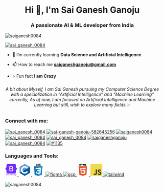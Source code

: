 <h1 align="center">Hi 👋, I'm Sai Ganesh Ganoju</h1>
<h3 align="center">A passionate AI & ML developer from India</h3>

<p align="left"> <img src="https://komarev.com/ghpvc/?username=saiganesh0084&label=Profile%20views&color=0e75b6&style=flat" alt="saiganesh0084" /> </p>

<p align="left"> <a href="https://twitter.com/sai_ganesh_0084" target="blank"><img src="https://img.shields.io/twitter/follow/sai_ganesh_0084?logo=twitter&style=for-the-badge" alt="sai_ganesh_0084" /></a> </p>

- 🌱 I’m currently learning **Data Science and Artificial Intelligence**

- 📫 How to reach me **saiganeshganoju@gmail.com**

- ⚡ Fun fact **I am Crazy**
<h6 align="center">A bit about Myself, I am Sai Ganesh pursuing my Computer Science Degree with a specialization in "Artificial Intelligence" and "Machine Learning" currently, As of now, I am focused on Artificial Intelligence and Machine Learning but still, wish to explore many fields.💥</h6>

<h3 align="left">Connect with me:</h3>
<p align="left">
<a href="https://twitter.com/sai_ganesh_0084" target="blank"><img align="center" src="https://raw.githubusercontent.com/rahuldkjain/github-profile-readme-generator/master/src/images/icons/Social/twitter.svg" alt="sai_ganesh_0084" height="30" width="40" /></a>
<a href="https://linkedin.com/in/sai-ganesh-ganoju-582645256" target="blank"><img align="center" src="https://raw.githubusercontent.com/rahuldkjain/github-profile-readme-generator/master/src/images/icons/Social/linked-in-alt.svg" alt="sai-ganesh-ganoju-582645256" height="30" width="40" /></a>
<a href="https://fb.com/saiganesh0084" target="blank"><img align="center" src="https://raw.githubusercontent.com/rahuldkjain/github-profile-readme-generator/master/src/images/icons/Social/facebook.svg" alt="saiganesh0084" height="30" width="40" /></a>
<a href="https://instagram.com/sai_ganesh_0084" target="blank"><img align="center" src="https://raw.githubusercontent.com/rahuldkjain/github-profile-readme-generator/master/src/images/icons/Social/instagram.svg" alt="sai_ganesh_0084" height="30" width="40" /></a>
<a href="https://dribbble.com/sai_ganesh_0084" target="blank"><img align="center" src="https://raw.githubusercontent.com/rahuldkjain/github-profile-readme-generator/master/src/images/icons/Social/dribbble.svg" alt="sai_ganesh_0084" height="30" width="40" /></a>
<a href="https://www.hackerrank.com/saiganeshganoju" target="blank"><img align="center" src="https://raw.githubusercontent.com/rahuldkjain/github-profile-readme-generator/master/src/images/icons/Social/hackerrank.svg" alt="saiganeshganoju" height="30" width="40" /></a>
<a href="https://www.leetcode.com/sai_ganesh_0084" target="blank"><img align="center" src="https://raw.githubusercontent.com/rahuldkjain/github-profile-readme-generator/master/src/images/icons/Social/leet-code.svg" alt="sai_ganesh_0084" height="30" width="40" /></a>
<a href="https://discord.gg/1135" target="blank"><img align="center" src="https://raw.githubusercontent.com/rahuldkjain/github-profile-readme-generator/master/src/images/icons/Social/discord.svg" alt="#1135" height="30" width="40" /></a>
</p>

<h3 align="left">Languages and Tools:</h3>
<p align="left"> <a href="https://getbootstrap.com" target="_blank" rel="noreferrer"> <img src="https://raw.githubusercontent.com/devicons/devicon/master/icons/bootstrap/bootstrap-plain-wordmark.svg" alt="bootstrap" width="40" height="40"/> </a> <a href="https://www.cprogramming.com/" target="_blank" rel="noreferrer"> <img src="https://raw.githubusercontent.com/devicons/devicon/master/icons/c/c-original.svg" alt="c" width="40" height="40"/> </a> <a href="https://www.w3schools.com/css/" target="_blank" rel="noreferrer"> <img src="https://raw.githubusercontent.com/devicons/devicon/master/icons/css3/css3-original-wordmark.svg" alt="css3" width="40" height="40"/> </a> <a href="https://www.figma.com/" target="_blank" rel="noreferrer"> <img src="https://www.vectorlogo.zone/logos/figma/figma-icon.svg" alt="figma" width="40" height="40"/> </a> <a href="https://cloud.google.com" target="_blank" rel="noreferrer"> <img src="https://www.vectorlogo.zone/logos/google_cloud/google_cloud-icon.svg" alt="gcp" width="40" height="40"/> </a> <a href="https://www.w3.org/html/" target="_blank" rel="noreferrer"> <img src="https://raw.githubusercontent.com/devicons/devicon/master/icons/html5/html5-original-wordmark.svg" alt="html5" width="40" height="40"/> </a> <a href="https://developer.mozilla.org/en-US/docs/Web/JavaScript" target="_blank" rel="noreferrer"> <img src="https://raw.githubusercontent.com/devicons/devicon/master/icons/javascript/javascript-original.svg" alt="javascript" width="40" height="40"/> </a> <a href="https://tailwindcss.com/" target="_blank" rel="noreferrer"> <img src="https://www.vectorlogo.zone/logos/tailwindcss/tailwindcss-icon.svg" alt="tailwind" width="40" height="40"/> </a> </p>

<p><img align="center" src="https://github-readme-stats.vercel.app/api/top-langs?username=saiganesh0084&show_icons=true&locale=en&layout=compact" alt="saiganesh0084" /></p>

